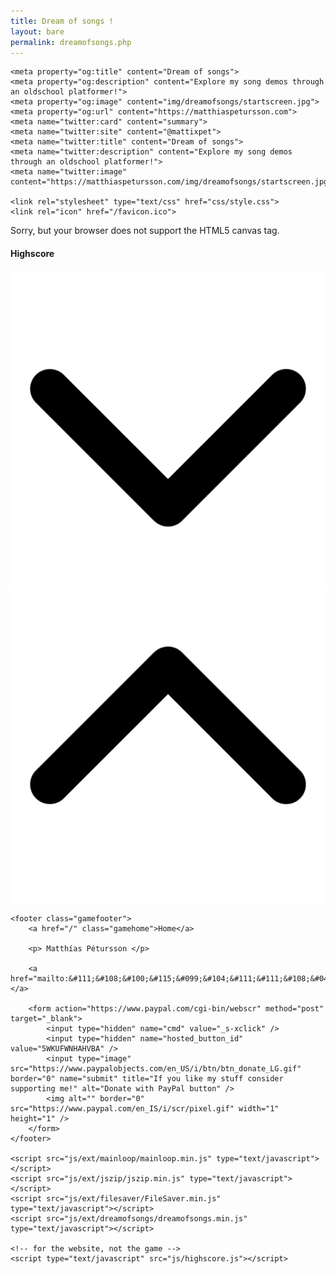 ```yaml
---
title: Dream of songs !
layout: bare
permalink: dreamofsongs.php
---
```


<head>
	<meta charset="utf-8">
	<meta name="viewport" content="width=device-width, initial-scale=1">

	<meta property="og:title" content="Dream of songs">
	<meta property="og:description" content="Explore my song demos through an oldschool platformer!">
	<meta property="og:image" content="img/dreamofsongs/startscreen.jpg">
	<meta property="og:url" content="https://matthiaspetursson.com">
	<meta name="twitter:card" content="summary">
	<meta name="twitter:site" content="@mattixpet">
	<meta name="twitter:title" content="Dream of songs">
	<meta name="twitter:description" content="Explore my song demos through an oldschool platformer!">
	<meta name="twitter:image" content="https://matthiaspetursson.com/img/dreamofsongs/startscreen.jpg">

	<link rel="stylesheet" type="text/css" href="css/style.css">
	<link rel="icon" href="/favicon.ico">
</head>

<body class="dreamofsongs-body">
	<main>
		<canvas id="dreamOfSongs" width="800" height="450">
	        Sorry, but your browser does not support the HTML5 canvas tag.
	    </canvas>
	    <div class="highscore-wrapper">
	    	<div class="highscore-title">
	    		<h4>Highscore</h4>
	    		<div class="highscore-toggle">
	    			<img class="highscore-down hidden" src="img/dreamofsongs/highscore/chevron-down-solid.svg">
	    			<img class="highscore-up" src="img/dreamofsongs/highscore/chevron-up-solid.svg">
	    		</div>
	    	</div>
	    	<?php include('php/highscore.php') ?>
	    	<!-- <ul class="highscore">
        		<li><p>Name</p><p>Score</p><p>Deaths</p><p>Date</p></li>
        		<hr />
        		<li><p>John</p><p>50</p><p>2</p><p>Mon, 01 May 2023 17:24:58 GMT</p></li>
        		<li><p>Buchatansibal</p><p>160</p><p>56</p><p>Tue, 01 September 2023 16:24:57 GMT</p></li>
        		<li><p>Æ</p><p>0</p><p>999</p><p>Thu, 01 November 2023 04:34:00 GMT</p></li>
        	</ul> -->
	    </div>
	</main>
	
	<footer class="gamefooter">
		<a href="/" class="gamehome">Home</a>
		
		<p> Matthías Pétursson </p>

		<a href="mailto:&#111;&#108;&#100;&#115;&#099;&#104;&#111;&#111;&#108;&#048;&#049;&#049;&#050;&#051;&#064;&#103;&#109;&#097;&#105;&#108;&#046;&#099;&#111;&#109;">&#111;&#108;&#100;&#115;&#099;&#104;&#111;&#111;&#108;&#048;&#049;&#049;&#050;&#051;&#064;&#103;&#109;&#097;&#105;&#108;&#046;&#099;&#111;&#109;</a>

		<form action="https://www.paypal.com/cgi-bin/webscr" method="post" target="_blank">
			<input type="hidden" name="cmd" value="_s-xclick" />
			<input type="hidden" name="hosted_button_id" value="5WKUFWNHAHVBA" />
			<input type="image" src="https://www.paypalobjects.com/en_US/i/btn/btn_donate_LG.gif" border="0" name="submit" title="If you like my stuff consider supporting me!" alt="Donate with PayPal button" />
			<img alt="" border="0" src="https://www.paypal.com/en_IS/i/scr/pixel.gif" width="1" height="1" />
		</form>
	</footer>

	<script src="js/ext/mainloop/mainloop.min.js" type="text/javascript"></script>
	<script src="js/ext/jszip/jszip.min.js" type="text/javascript"></script>
	<script src="js/ext/filesaver/FileSaver.min.js" type="text/javascript"></script>
	<script src="js/ext/dreamofsongs/dreamofsongs.min.js" type="text/javascript"></script>

	<!-- for the website, not the game -->
	<script type="text/javascript" src="js/highscore.js"></script>
</body>

